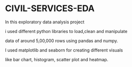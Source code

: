 # CIVIL-SERVICES-EDA

In this exploratory data analysis project 


i used different python libraries to load,clean and manipulate 


data of around 5,00,000 rows using pandas and numpy.


I used matplotlib and seaborn for creating different visuals


like bar chart, histogram, scatter plot and heatmap.

